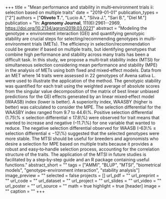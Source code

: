 +++
title = "Mean performance and stability in multi‐environment trials ii: selection based on multiple traits"
date = "2019-01-01"
publication_types = ["2"]
authors = ["**Olivoto T.**", "Lucio A.", "Silva J.", "Sari B.", "Diel M."]
publication = "In: **Agronomy Journal**, 111(6):2961--2969, https://doi.org/10.2134/agronj2019.03.0221"
abstract = "Modeling the genotype × environment interaction (GEI) and quantifying genotypic stability are crucial steps for selecting/recommending genotypes in multi‐environment trials (METs). The efficiency in selection/recommendation could be greater if based on multiple traits, but identifying genotypes that combine high performance and stability across many traits has been a difficult task. In this study, we propose a multi‐trait stability index (MTSI) for simultaneous selection considering mean performance and stability (MPE) in the analysis of METs using both fixed and mixed‐effect models. Data from an MET where 14 traits were assessed in 22 genotypes of Avena sativa L. were used to illustrate the application of the method. The genotypic stability was quantified for each trait using the weighted average of absolute scores from the singular value decomposition of the matrix of best linear unbiased predictions for the GEI effects generated by an linear mixed‐effect model (WAASB) index (lower is better). A superiority index, WAASBY (higher is better) was calculated to consider the MPE. The selection differential for the WAASBY index ranged from 9.7 to 44.6\\%. Positive selection differential (1.75\\% ≤ selection differential ≤ 17.8\\%) were observed for trait means that wanted to increase and negative (–11.7\\%) for one variable that wanted to reduce. The negative selection differential observed for WAASB (–63\\% ≤ selection differential ≤ −12\\%) suggested that the selected genotypes were more stable. The MTSI should be useful for breeders and agronomists who desire a selection for MPE based on multiple traits because it provides a robust and easy‐to‐handle selection process, accounting for the correlation structure of the traits. The application of the MTSI in future studies is facilitated by a step‐by‐step guide and an R package containing useful functions."
abstract_short = ""
tags = ["AMMI", "BLUP", "MTSI", "biometrical models", "genotype-environment interaction", "stability analysis"]
image_preview = ""
selected = false
projects = []
url_pdf = ""
url_preprint = ""
url_code = ""
url_dataset = ""
url_project = ""
url_slides = ""
url_video = ""
url_poster = ""
url_source = ""
math = true
highlight = true
[header]
image = ""
caption = ""
+++
